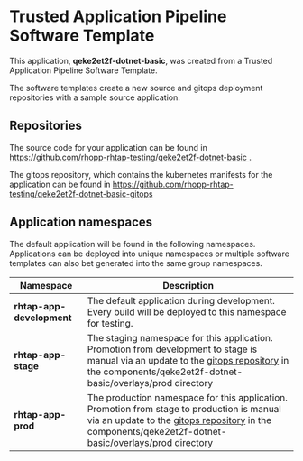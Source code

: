 # Trusted Application Pipeline Software Template

This application, **qeke2et2f-dotnet-basic**, was created from a Trusted Application Pipeline Software Template.

The software templates create a new source and gitops deployment repositories with a sample source application. 

## Repositories

The source code for your application can be found in [https://github.com/rhopp-rhtap-testing/qeke2et2f-dotnet-basic ](https://github.com/rhopp-rhtap-testing/qeke2et2f-dotnet-basic ).
 
The gitops repository, which contains the kubernetes manifests for the application can be found in 
[https://github.com/rhopp-rhtap-testing/qeke2et2f-dotnet-basic-gitops ](https://github.com/rhopp-rhtap-testing/qeke2et2f-dotnet-basic-gitops ) 

## Application namespaces 

The default application will be found in the following namespaces. Applications can be deployed into unique namespaces or multiple software templates can also bet generated into the same group namespaces.  

|  Namespace   |  Description   |  
| -------- | -------- |   
| **rhtap-app-development** | The default application during development. Every build will be deployed to this namespace for testing. | 
| **rhtap-app-stage** | The staging namespace for this application. Promotion from development to stage is manual via an update to the [gitops repository](https://github.com/rhopp-rhtap-testing/qeke2et2f-dotnet-basic-gitops ) in the components/qeke2et2f-dotnet-basic/overlays/prod directory |  
| **rhtap-app-prod** | The production namespace for this application. Promotion from stage to production is manual via an update to the [gitops repository](https://github.com/rhopp-rhtap-testing/qeke2et2f-dotnet-basic-gitops ) in the components/qeke2et2f-dotnet-basic/overlays/prod directory | 